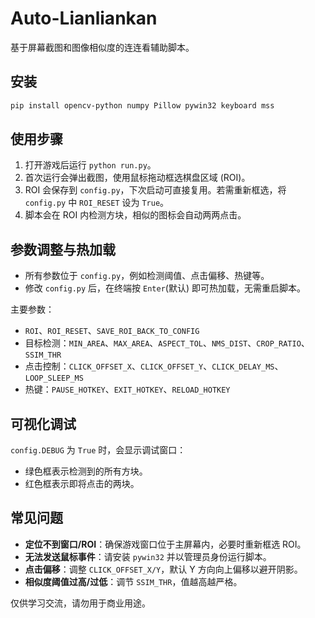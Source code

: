 # Auto-Lianliankan

基于屏幕截图和图像相似度的连连看辅助脚本。

## 安装
```bash
pip install opencv-python numpy Pillow pywin32 keyboard mss
```

## 使用步骤
1. 打开游戏后运行 `python run.py`。
2. 首次运行会弹出截图，使用鼠标拖动框选棋盘区域 (ROI)。
3. ROI 会保存到 `config.py`，下次启动可直接复用。若需重新框选，将 `config.py` 中 `ROI_RESET` 设为 `True`。
4. 脚本会在 ROI 内检测方块，相似的图标会自动两两点击。

## 参数调整与热加载
- 所有参数位于 `config.py`，例如检测阈值、点击偏移、热键等。
- 修改 `config.py` 后，在终端按 `Enter`(默认) 即可热加载，无需重启脚本。

主要参数：
- `ROI`、`ROI_RESET`、`SAVE_ROI_BACK_TO_CONFIG`
- 目标检测：`MIN_AREA`、`MAX_AREA`、`ASPECT_TOL`、`NMS_DIST`、`CROP_RATIO`、`SSIM_THR`
- 点击控制：`CLICK_OFFSET_X`、`CLICK_OFFSET_Y`、`CLICK_DELAY_MS`、`LOOP_SLEEP_MS`
- 热键：`PAUSE_HOTKEY`、`EXIT_HOTKEY`、`RELOAD_HOTKEY`

## 可视化调试
`config.DEBUG` 为 `True` 时，会显示调试窗口：
- 绿色框表示检测到的所有方块。
- 红色框表示即将点击的两块。

## 常见问题
- **定位不到窗口/ROI**：确保游戏窗口位于主屏幕内，必要时重新框选 ROI。
- **无法发送鼠标事件**：请安装 `pywin32` 并以管理员身份运行脚本。
- **点击偏移**：调整 `CLICK_OFFSET_X/Y`，默认 Y 方向向上偏移以避开阴影。
- **相似度阈值过高/过低**：调节 `SSIM_THR`，值越高越严格。

仅供学习交流，请勿用于商业用途。
